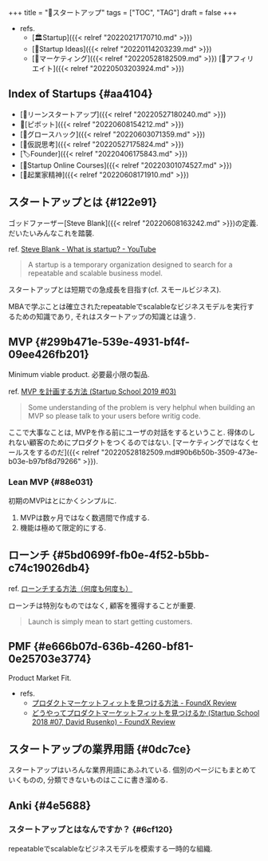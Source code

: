 +++
title = "📂スタートアップ"
tags = ["TOC", "TAG"]
draft = false
+++

-   refs.
    -   [🏛Startup]({{< relref "20220217170710.md" >}})
    -   [🔬Startup Ideas]({{< relref "20220114203239.md" >}})
    -   [📂マーケティング]({{< relref "20220528182509.md" >}}) [📂アフィリエイト]({{< relref "20220503203924.md" >}})


## Index of Startups {#aa4104}

-   [📝リーンスタートアップ]({{< relref "20220527180240.md" >}})
-   📝[ピボット]({{< relref "20220608154212.md" >}})
-   [📝グロースハック]({{< relref "20220603071359.md" >}})
-   [📝仮説思考]({{< relref "20220527175824.md" >}})
-   [🏷Founder]({{< relref "20220406175843.md" >}})
-   [📝Startup Online Courses]({{< relref "20220301074527.md" >}})
-   [🔖起業家精神]({{< relref "20220608171910.md" >}})


## スタートアップとは {#122e91}

ゴッドファーザー[Steve Blank]({{< relref "20220608163242.md" >}})の定義. だいたいみんなこれを踏襲.

ref. [Steve Blank - What is startup? - YouTube](https://www.youtube.com/watch?v=YoTlnmvyYQ8)

> A startup is a temporary organization designed to search for a repeatable and scalable business model.

スタートアップとは短期での急成長を目指す(cf. スモールビジネス).

MBAで学ぶことは確立されたrepeatableでscalableなビジネスモデルを実行するための知識であり, それはスタートアップの知識とは違う.


## MVP {#299b471e-539e-4931-bf4f-09ee426fb201}

Minimum viable product. 必要最小限の製品.

ref. [MVP を計画する方法 (Startup School 2019 #03)](https://review.foundx.jp/entry/how-to-plan-an-mvp)

> Some understanding of the problem is very helphul when building an MVP so please talk to your users before writig code.

ここで大事なことは, MVPを作る前にユーザの対話をするということ. 得体のしれない顧客のためにプロダクトをつくるのではない. [マーケティングではなくセールスをするのだ]({{< relref "20220528182509.md#90b6b50b-3509-473e-b03e-b97bf8d79266" >}}).


### Lean MVP {#88e031}

初期のMVPはとにかくシンプルに.

1.  MVPは数ヶ月ではなく数週間で作成する.
2.  機能は極めて限定的にする.


## ローンチ {#5bd0699f-fb0e-4f52-b5bb-c74c19026db4}

ref. [ローンチする方法（何度も何度も）](https://review.foundx.jp/entry/how-to-launch-again-and-again)

ローンチは特別なものではなく, 顧客を獲得することが重要.

> Launch is simply mean to start getting customers.


## PMF {#e666b07d-636b-4260-bf81-0e25703e3774}

Product Market Fit.

-   refs.
    -   [プロダクトマーケットフィットを見つける方法 - FoundX Review](https://review.foundx.jp/entry/how-to-find-product-market-fit-ss2017)
    -   [どうやってプロダクトマーケットフィットを見つけるか (Startup School 2018 #07, David Rusenko) - FoundX Review](https://review.foundx.jp/entry/how-to-find-product-market-fit)


## スタートアップの業界用語 {#0dc7ce}

スタートアップはいろんな業界用語にあふれている. 個別のページにもまとめていくものの, 分類できないものはここに書き溜める.


## Anki {#4e5688}


### スタートアップとはなんですか？ {#6cf120}

repeatableでscalableなビジネスモデルを模索する一時的な組織.
